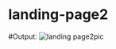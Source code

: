 # landing-page2
#Output:
![landing page2pic](https://github.com/salihasaddiqa27/landing-page2/assets/170997021/06396f97-5ad6-47df-9b68-4e6287f2e45c)
